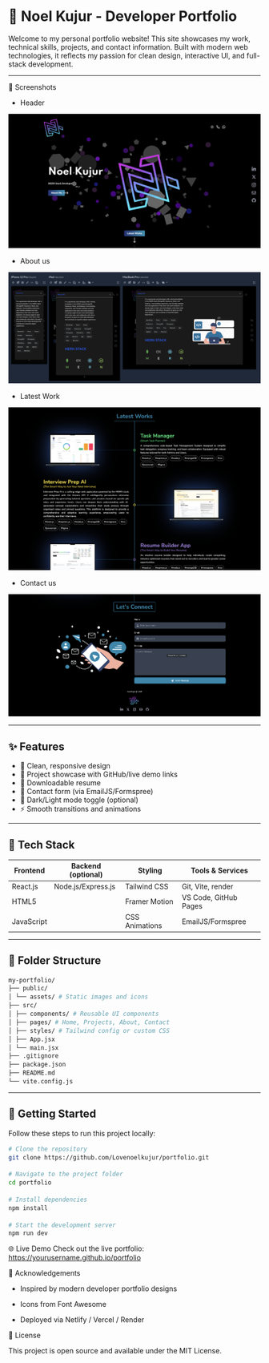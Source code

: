 # 🚀 Noel Kujur - Developer Portfolio

Welcome to my personal portfolio website! This site showcases my work, technical skills, projects, and contact information. Built with modern web technologies, it reflects my passion for clean design, interactive UI, and full-stack development.

---

📸 Screenshots

- Header

![Header Section](./src/assets/Images/header-section.png)

- About us

![About us](./src/assets/Images/about-me.png)

- Latest Work

![Latest Work](./src/assets/Images/Project-Section.png)

- Contact us

![Contact us](./src/assets/Images/Contact-us.png)


---

## ✨ Features

- 🎨 Clean, responsive design
- 💼 Project showcase with GitHub/live demo links
- 📜 Downloadable resume
- 💬 Contact form (via EmailJS/Formspree)
- 🌙 Dark/Light mode toggle (optional)
- ⚡ Smooth transitions and animations

---

## 🔧 Tech Stack

| Frontend     | Backend (optional) | Styling         | Tools & Services      |
|--------------|--------------------|------------------|------------------------|
| React.js     | Node.js/Express.js | Tailwind CSS     | Git, Vite, render     |
| HTML5        |                    | Framer Motion    | VS Code, GitHub Pages |
| JavaScript   |                    | CSS Animations   | EmailJS/Formspree     |

---

## 📂 Folder Structure

```bash
my-portfolio/
├── public/
│ └── assets/ # Static images and icons
├── src/
│ ├── components/ # Reusable UI components
│ ├── pages/ # Home, Projects, About, Contact
│ ├── styles/ # Tailwind config or custom CSS
│ ├── App.jsx
│ └── main.jsx
├── .gitignore
├── package.json
├── README.md
└── vite.config.js
```

---

## 🚀 Getting Started

Follow these steps to run this project locally:

```bash
# Clone the repository
git clone https://github.com/Lovenoelkujur/portfolio.git

# Navigate to the project folder
cd portfolio

# Install dependencies
npm install

# Start the development server
npm run dev
```

🌐 Live Demo
Check out the live portfolio: https://yourusername.github.io/portfolio

🙏 Acknowledgements

- Inspired by modern developer portfolio designs

- Icons from Font Awesome

- Deployed via Netlify / Vercel / Render

📌 License

This project is open source and available under the MIT License.